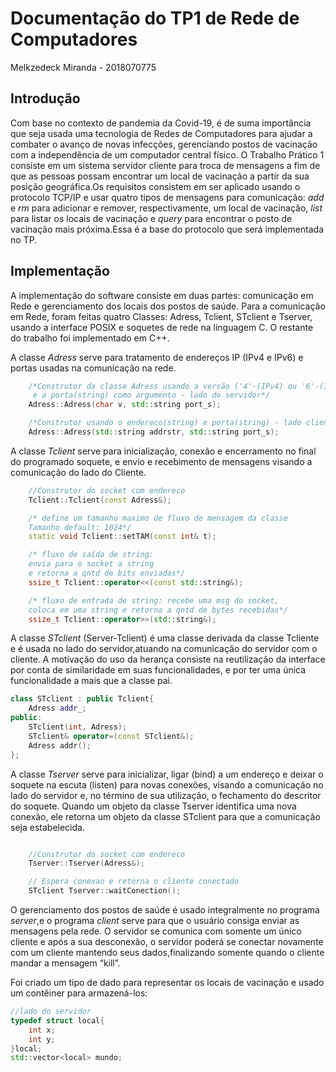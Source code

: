 # Documentação do TP1 de Rede de Computadores
Melkzedeck Miranda - 2018070775
## Introdução

Com base no contexto de pandemia da Covid-19, é de suma importância que seja usada uma tecnologia de Redes de Computadores para ajudar a combater o avanço de novas infecções, gerenciando postos de vacinação com a independência de um computador central físico. O Trabalho Prático 1 consiste em um sistema servidor cliente para troca de mensagens a fim de que as pessoas possam encontrar um local de vacinação a partir da sua posição geográfica.Os requisitos consistem em ser aplicado usando o protocolo TCP/IP e usar quatro tipos de mensagens para comunicação: *add* e *rm* para adicionar e remover, respectivamente, um local de vacinação, *list* para listar os locais de vacinação e *query* para encontrar o posto de vacinação mais próxima.Essa é a base do protocolo que será implementada no TP.

## Implementação

A implementação do software consiste em duas partes: comunicação em Rede e gerenciamento dos locais dos postos de saúde. Para a comunicação em Rede, foram feitas quatro Classes: Adress, Tclient, STclient e Tserver, usando a interface POSIX e soquetes de rede na linguagem C. O restante do trabalho foi implementado em C++.

A classe *Adress* serve para tratamento de endereços IP (IPv4 e IPv6) e portas usadas na comunicação na rede.  

```C++
    /*Construtor da classe Adress usando a versão ('4'-(IPv4) ou '6'-(IPv6))
     e a porta(string) como argumento - lado do servidor*/
    Adress::Adress(char v, std::string port_s);

    /*Construtor usando o endereco(string) e porta(string) - lado cliente*/
    Adress::Adress(std::string addrstr, std::string port_s);
```
A classe *Tclient* serve para inicialização, conexão e encerramento no final do programado soquete, e envio e recebimento de mensagens visando a comunicação do lado do Cliente.
```C++
    //Construtor do socket com endereco
    Tclient::Tclient(const Adress&);

    /* define um tamanho maximo de fluxo de mensagem da classe
    Tamanho default: 1024*/
    static void Tclient::setTAM(const int& t);

    /* fluxo de saída de string:
    envia para o socket a string
    e retorna a qntd de bits enviadas*/
    ssize_t Tclient::operator<<(const std::string&);

    /* fluxo de entrada de string: recebe uma msg do socket, 
    coloca em uma string e retorna a qntd de bytes recebidas*/
    ssize_t Tclient::operator>>(std::string&);
```

A classe *STclient* (Server-Tclient) é uma classe derivada da classe Tcliente e é usada no lado do servidor,atuando na comunicação do servidor com o cliente. A motivação do uso da herança consiste na reutilização da interface por conta de similaridade em suas funcionalidades, e por ter uma única funcionalidade a mais que a classe pai. 
```C++
class STclient : public Tclient{
	Adress addr_;
public:
	STclient(int, Adress);
	STclient& operator=(const STclient&);
	Adress addr();
};
```



A classe *Tserver* serve para inicializar, ligar (bind) a um endereço e deixar o soquete na escuta (listen) para novas conexões, visando a comunicação no lado do servidor e, no término de sua utilização, o fechamento do descritor do soquete. Quando um objeto da classe Tserver identifica uma nova conexão, ele retorna um objeto da classe STclient para que a comunicação seja estabelecida. 

```C++

    //Construtor do socket com endereco
    Tserver::Tserver(Adress&);

    // Espera conexao e retorna o cliente conectado
    STclient Tserver::waitConection();
```

O gerenciamento dos postos de saúde é usado integralmente no programa *server*,e o programa *client* serve para que o usuário consiga enviar as mensagens pela rede. O servidor se comunica com somente um único cliente e após a sua desconexão, o servidor poderá se conectar novamente com um cliente mantendo seus dados,finalizando somente quando o cliente mandar a mensagem “kill”. 

Foi criado um tipo de dado para representar os locais de vacinação e usado um contêiner para armazená-los:



```C++
//lado do servidor
typedef struct local{
    int x;
    int y;
}local;
std::vector<local> mundo;
```
